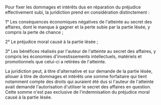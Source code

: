 Pour fixer les dommages et intérêts dus en réparation du préjudice effectivement subi, la juridiction prend en considération distinctement :

1° Les conséquences économiques négatives de l'atteinte au secret des affaires, dont le manque à gagner et la perte subie par la partie lésée, y compris la perte de chance ;

2° Le préjudice moral causé à la partie lésée ;

3° Les bénéfices réalisés par l'auteur de l'atteinte au secret des affaires, y compris les économies d'investissements intellectuels, matériels et promotionnels que celui-ci a retirées de l'atteinte.

La juridiction peut, à titre d'alternative et sur demande de la partie lésée, allouer à titre de dommages et intérêts une somme forfaitaire qui tient notamment compte des droits qui auraient été dus si l'auteur de l'atteinte avait demandé l'autorisation d'utiliser le secret des affaires en question. Cette somme n'est pas exclusive de l'indemnisation du préjudice moral causé à la partie lésée.
